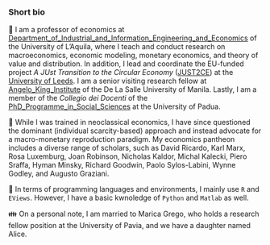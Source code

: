 ### Short bio

:construction_worker: I am a professor of economics at [Department_of_Industrial_and_Information_Engineering_and_Economics](https://www.univaq.it/rubrica.php?id=1091&docente=on) of the University of L’Aquila, where I teach and conduct research on macroeconomics, economic modeling, monetary economics, and theory of value and distribution. In addition, I lead and coordinate the EU-funded project *A JUst Transition to the Circular Economy* ([JUST2CE](https://www.youtube.com/watch?v=GffG1JgjRxU)) at the [University of Leeds](https://business.leeds.ac.uk/divisions-economics/staff/145/marco-veronese-passarella). I am a senior visiting research fellow at [Angelo_King_Institute](https://www.dlsu-aki.com/) of the De La Salle University of Manila. Lastly, I am a member of the *Collegio dei Docenti* of the [PhD_Programme_in_Social_Sciences](https://www.unipd.it/dottoratoscheda/social-sciences) at the University of Padua. 

:closed_book: While I was trained in neoclassical economics, I have since questioned the dominant (individual scarcity-based) approach and instead advocate for a macro-monetary reproduction paradigm. My economics pantheon includes a diverse range of scholars, such as David Ricardo, Karl Marx, Rosa Luxemburg, Joan Robinson, Nicholas Kaldor, Michal Kalecki, Piero Sraffa, Hyman Minsky, Richard Goodwin, Paolo Sylos-Labini, Wynne Godley, and Augusto Graziani.

:floppy_disk: In terms of programming languages and environments, I mainly use `R` and `EViews`. However, I have a basic kwnoledge of `Python` and `Matlab` as well.

:family: On a personal note, I am married to Marica Grego, who holds a research fellow position at the University of Pavia, and we have a daughter named Alice.
